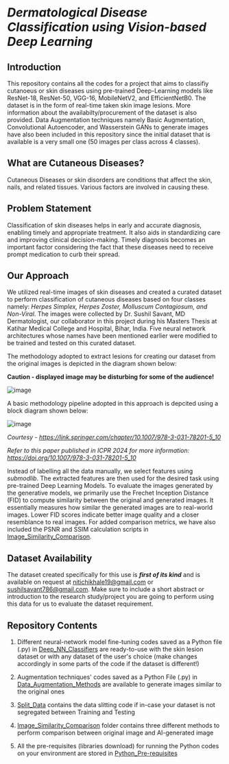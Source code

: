 # _Dermatological Disease Classification using Vision-based Deep Learning_


## Introduction

This repository contains all the codes for a project that aims to classifiy cutanoeus or skin diseases using pre-trained Deep-Learning models like ResNet-18, ResNet-50, VGG-16, MobileNetV2, and EfficientNetB0. The dataset is in the form of real-time taken skin image lesions. More information about the availabilty/procurement of the dataset is also provided. Data Augmentation techniques namely Basic Augmentation, Convolutional Autoencoder, and Wasserstein GANs to generate images have also been included in this repository since the initial dataset that is available is a very small one (50 images per class across 4 classes).

## What are Cutaneous Diseases?

Cutaneous Diseases or skin disorders are conditions that affect the skin, nails, and related tissues. Various factors are involved in causing these. 

## Problem Statement

Classification of skin diseases helps in early and accurate diagnosis, enabling timely and appropriate treatment. It also aids in standardizing care and improving clinical decision-making. Timely diagnosis becomes an important factor considering the fact that these diseases need to receive prompt medication to curb their spread. 

## Our Approach

We utilized real-time images of skin diseases and created a curated dataset to perform classification of cutaneous diseases based on four classes namely: _Herpes Simplex, Herpes Zoster, Molluscum Contagiosum, and Non-Viral_. The images were collected by Dr. Sushil Savant, MD Dermatologist, our collaborator in this project during his Masters Thesis at Katihar Medical College and Hospital, Bihar, India. Five neural network architectures whose names have been mentioned earlier were modified to be trained and tested on this curated dataset. 

The methodology adopted to extract lesions for creating our dataset from the original images is depicted in the diagram shown below:

__Caution - displayed image may be disturbing for some of the audience!__

![image](https://github.com/user-attachments/assets/db0504f1-3ad2-4139-82b4-2b2bfb0bcae3)


A basic methodology pipeline adopted in this approach is depcited using a block diagram shown below:


![image](https://github.com/user-attachments/assets/59b27036-030f-4e06-b3e7-d92a49bf9566)

*Courtesy - https://link.springer.com/chapter/10.1007/978-3-031-78201-5_10*



_Refer to this paper published in ICPR 2024 for more information: https://doi.org/10.1007/978-3-031-78201-5_10_


Instead of labelling all the data manually, we select features using *submodlib*. The extracted features are then used for the desired task using pre-trained Deep Learning Models. To evaluate the images generated by the generative models, we primarily use the Frechet Inception Distance (FID) to compute similarity between the original and generated images. It essentially measures how similar the generated images are to real-world images. Lower FID scores indicate better image quality and a closer resemblance to real images. For added comparison metrics, we have also included the PSNR and SSIM calculation scripts in [Image_Similarity_Comparison](https://github.com/JaySawant31/DermaVision-AI-classification/tree/main/Image_Similarity_Comparison).  

## Dataset Availability

The dataset created specifically for this use is __*first of its kind*__ and is available on request at nitichikhale19@gmail.com or sushilsavant786@gmail.com. Make sure to include a short abstract or introduction to the research study/project you are going to perform using this data for us to evaluate the dataset requirement.

## Repository Contents

1. Different neural-network model fine-tuning codes saved as a Python file (.py) in [Deep_NN_Classifiers](https://github.com/JaySawant31/DermaVision-AI/tree/main/Deep_NN_Classifiers) are ready-to-use with the skin lesion dataset or with any dataset of the user's choice (make changes accordingly in some parts of the code if the dataset is different!)

2. Augmentation techniques' codes saved as a Python File (.py) in [Data_Augmentation_Methods](https://github.com/JaySawant31/DermaVision-AI/tree/main/Data_Augmentation_Methods) are available to generate images similar to the original ones

3. [Split_Data](https://github.com/JaySawant31/DermaVision-AI/tree/main/Split_Data) contains the data slitting code if in-case your dataset is not segregated between Training and Testing 

4. [Image_Similarity_Comparison](https://github.com/JaySawant31/DermaVision-AI/tree/main/Image_Similarity_Comparison) folder contains three different methods to perform comparison between original image and AI-generated image

5. All the pre-requisites (libraries download) for running the Python codes on your environment are stored in [Python_Pre-requisites](https://github.com/JaySawant31/DermaVision-AI/tree/main/Python_Pre-requisites)



